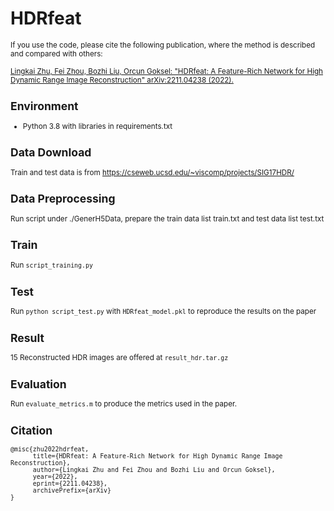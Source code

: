 # HDRfeat
<small> If you use the code, please cite the following publication, where the method is described and compared with others:

[Lingkai Zhu, Fei Zhou, Bozhi Liu, Orcun Goksel: "HDRfeat: A Feature-Rich Network for High Dynamic Range Image Reconstruction" arXiv:2211.04238 (2022).](https://arxiv.org/abs/2211.04238)

## Environment
+ Python 3.8
with libraries in requirements.txt
## Data Download
Train and test data is from https://cseweb.ucsd.edu/~viscomp/projects/SIG17HDR/
## Data Preprocessing
Run script under ./GenerH5Data, prepare the train data list train.txt and test data list test.txt
## Train 
Run `script_training.py`
## Test
Run `python script_test.py` with `HDRfeat_model.pkl` to reproduce the results on the paper
## Result
15 Reconstructed HDR images are offered at `result_hdr.tar.gz`
## Evaluation
Run `evaluate_metrics.m` to produce the metrics used in the paper.
## Citation
```
@misc{zhu2022hdrfeat,
      title={HDRfeat: A Feature-Rich Network for High Dynamic Range Image Reconstruction}, 
      author={Lingkai Zhu and Fei Zhou and Bozhi Liu and Orcun Goksel},
      year={2022},
      eprint={2211.04238},
      archivePrefix={arXiv}
}
```
